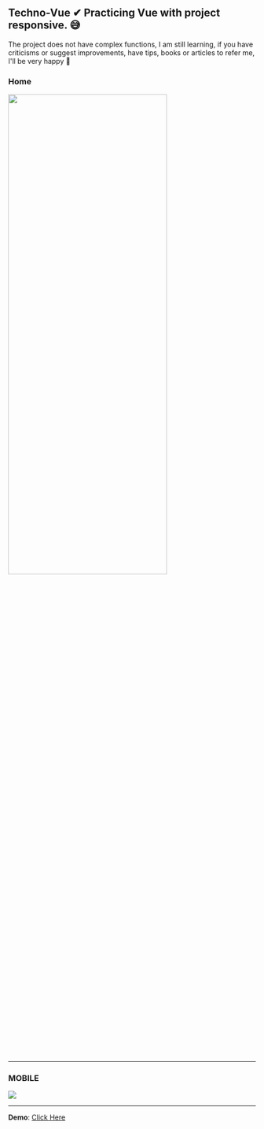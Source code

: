 
## Techno-Vue ✔ Practicing Vue with project responsive. 😅
The project does not have complex functions, I am still learning, if you have criticisms or suggest improvements, have tips, books or articles to refer me, I'll be very happy 💓



### Home

<img src ="https://github.com/elvissouza/Techno-Vue/blob/master/img/Tablet.gif?raw=true" height= "50%" width= "80%">

---

### MOBILE

<img src ="https://github.com/elvissouza/Techno-Vue/blob/master/img/Techno.gif?raw=true" height= "auto" width= "auto">


---

<b>Demo</b>: [Click Here](https://www.origamid.com/curso/vue-js-completo)
